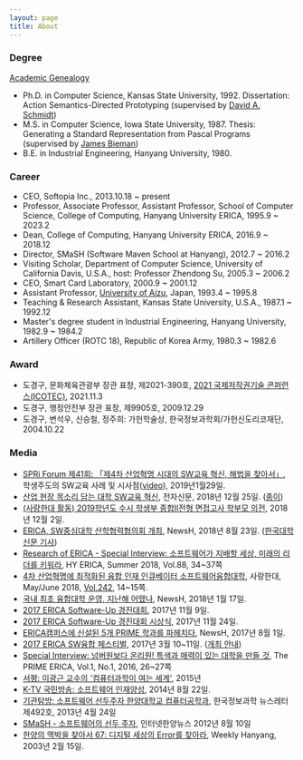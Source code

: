 ```yaml
---
layout: page
title: About
---
```


### Degree
[Academic Genealogy](https://www.genealogy.math.ndsu.nodak.edu/id.php?id=81015)
- Ph.D. in Computer Science, Kansas State University, 1992. Dissertation: Action Semantics-Directed Prototyping (supervised by [David A. Schmidt](http://people.cs.ksu.edu/~schmidt/))
- M.S. in Computer Science, Iowa State University, 1987. Thesis: Generating a Standard Representation from Pascal Programs (supervised by [James Bieman](http://www.cs.colostate.edu/~bieman/))
- B.E. in Industrial Engineering, Hanyang University, 1980.

### Career
- CEO, Softopia Inc., 2013.10.18 ~ present
- Professor, Associate Professor, Assistant Professor, School of Computer Science, College of Computing, Hanyang University ERICA, 1995.9 ~ 2023.2
- Dean, College of Computing, Hanyang University ERICA, 2016.9 ~ 2018.12
- Director, SMaSH (Software Maven School at Hanyang), 2012.7 ~ 2016.2
- Visiting Scholar, Department of Computer Science, University of California Davis, U.S.A., host: Professor Zhendong Su, 2005.3 ~ 2006.2
- CEO, Smart Card Laboratory, 2000.9 ~ 2001.12
- Assistant Professor, [University of Aizu](https://www.u-aizu.ac.jp/en/), Japan, 1993.4 ~ 1995.8
- Teaching & Research Assistant, Kansas State University, U.S.A., 1987.1 ~ 1992.12
- Master's degree student in Industrial Engineering, Hanyang University, 1982.9 ~ 1984.2
- Artillery Officer (ROTC 18), Republic of Korea Army, 1980.3 ~ 1982.6

### Award
- 도경구, 문화체육관광부 장관 표창, 제2021-390호, [2021 국제저작권기술 콘퍼런스(ICOTEC)](http://www.discoverynews.kr/news/articleView.html?idxno=675853), 2021.11.3
- 도경구, 행정안전부 장관 표창, 제9905호, 2009.12.29
- 도경구, 변석우, 신승철, 정주희: 가헌학술상, 한국정보과학회/가헌신도리코재단, 2004.10.22


### Media
- [SPRi Forum 제41회: 「제4차 산업혁명 시대의 SW교육 혁신, 해법을 찾아서」](https://www.onoffmix.com/event/165528), 학생주도의 SW교육 사례 및 시사점([video](https://youtu.be/1zO9m2wi2g0)), 2019년1월29일.
- [산업 현장 목소리 담는 대학 SW교육 혁신](http://www.etnews.com/20181224000176), 전자신문, 2018년 12월 25일. ([종이](https://drive.google.com/file/d/1TygTuVWru2ra_jl4H67f6AHLiE6kqD8a/view?usp=sharing))
- [(사랑한대 활동) 2019학년도 수시 학생부 종합II전형 면접고사 학부모 의전](https://m.blog.naver.com/PostView.naver?isHttpsRedirect=true&blogId=hanyangiphak&logNo=221411105584), 2018년 12월 2일.
- [ERICA, SW중심대학 산학협력협의회 개최](http://www.newshyu.com/news/articleView.html?idxno=366543), NewsH, 2018년 8월 23일. ([한국대학신문 기사](http://news.unn.net/news/articleView.html?idxno=193637))
- [Research of ERICA - Special Interview: 소프트웨어가 지배할 세상, 미래의 리더를 키워라](http://hyerica.com/?p=2758), HY ERICA, Summer 2018, Vol.88, 34~37쪽
- [4차 산업혁명에 최적화된 융합 인재 인큐베이터 소프트웨어융합대학](http://www.newshyu.com/news/articleView.html?idxno=408943), 사랑한대, May/June 2018, [Vol.242](https://book.hanyang.ac.kr/Viewer/lovehyu201805), 14~15쪽.
- [국내 최초 융합대학 운영, 지난해 어땠나](http://www.newshyu.com/news/articleView.html?idxno=238143), NewsH, 2018년 1월 17일.
- [2017 ERICA Software-Up 경진대회](http://www.newshyu.com/news/articleView.html?idxno=209443), 2017년 11월 9일. 
- [2017 ERICA Software-Up 경진대회 시상식](http://www.newshyu.com/news/articleView.html?idxno=214543), 2017년 11월 24일.
- [ERICA캠퍼스에 신설된 5개 PRIME 학과를 파헤치다](http://www.newshyu.com/news/articleView.html?idxno=152344), NewsH, 2017년 8월 1일.
- [2017 ERICA SW융합 페스티벌](http://www.newshyu.com/news/articleView.html?idxno=100743), 2017년 3월 10~11일. ([개최 안내](http://www.newshyu.com/news/articleView.html?idxno=90143))
- [Special Interview: 넘버원보다 온리원! 특색과 매력이 있는 대학을 만들 것](doc/PRIME-1-1.pdf), The PRIME ERICA, Vol.1, No.1, 2016, 26~27쪽
- [서평: 이광근 교수의 '컴퓨터과학이 여는 세계'](doc/book-cs-leaflet.pdf), 2015년
- [K-TV 국민방송: 소프트웨어 인재양성](https://www.ktv.go.kr/news/latest/view?content_id=489654), 2014년 8월 22일.
- [기관탐방: 소프트웨어 선두주자 한양대학교 컴퓨터공학과](http://www.kiise.or.kr/newsletter/data/492_organ.htm), 한국정보과학 뉴스레터 제492호, 2013년 4월 24일
- [SMaSH - 소프트웨어의 선두 주자](http://www.newshyu.com/news/articleView.html?idxno=8456), 인터넷한양뉴스 2012년 8월 10일
- [한양의 맥박을 찾아서 67: 디지털 세상의 Error를 찾아라](http://www.newshyu.com/news/articleView.html?idxno=1113), Weekly Hanyang, 2003년 2월 15일.
